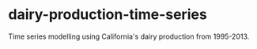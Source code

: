 # dairy-production-time-series
Time series modelling using California's dairy production from 1995-2013. 
